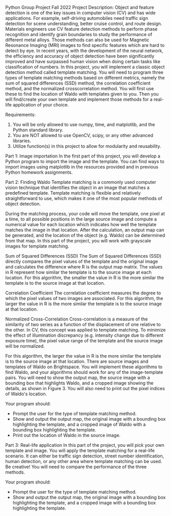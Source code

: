 Python Group Project Fall 2022 
Project Description: 
Object and feature detection is one of the key issues in computer vision (CV) and has wide applications. 
For example, self-driving automobiles need traffic sign detection for scene understanding, better cruise 
control, and route design. Materials engineers use CV feature detection methods to perform phase 
recognition and identify grain boundaries to study the performance of different metal alloys. Those 
methods can also be used for Magnetic Resonance Imaging (MRI) images to find specific features which 
are hard to detect by eye. In recent years, with the development of the neural network, the efficiency 
and accuracy of object detection have been significantly improved and have surpassed human vision 
when doing certain tasks like classification of numbers. 
In this project, you will implement a classic object detection method called template matching. You will 
need to program three types of template matching methods based on different metrics, namely the sum 
of squared differences (SSD) method, the correlation coefficient method, and the normalized crosscorrelation method. You will first use these to find the location of Waldo with templates given to you. 
Then you will find/create your own template and implement those methods for a real-life application of 
your choice. 

Requirements: 
1. You will be only allowed to use numpy, time, and matplotlib, and the Python standard 
library. 
2. You are NOT allowed to use OpenCV, scipy, or any other advanced libraries. 
3. Utilize function(s) in this project to allow for modularity and reusability.

Part 1: Image importation 
In the first part of this project, you will develop a Python program to import the image and the template. 
You can find ways to import images using matplotlib in the resources provided and in previous 
Python homework assignments. 

Part 2: Finding Waldo 
Template matching is a commonly used computer vision technique that identifies the object in an image 
that matches a predefined template. Template matching is flexible and relatively straightforward to use, 
which makes it one of the most popular methods of object detection. 

During the matching process, your code will move the template, one pixel at a time, to all possible 
positions in the large source image and compute a numerical value for each location which indicates how 
well the template matches the image in that location. After the calculation, an output map can be 
generated, and the location of the object (e.g. Waldo) can be determined from that map. In this part of 
the project, you will work with grayscale images for template matching. 

Sum of Squared Differences (SSD) 
The Sum of Squared Differences (SSD) directly compares the pixel values of the template and the original 
image and calculates the difference where R is the output map matrix. 
The values in R represent how similar the template is to the source image at each location. For this 
algorithm, the smaller the value in R is the more similar the template is to the source image at that 
location.

Correlation Coefficient 
The correlation coefficient measures the degree to which the pixel values of two images are associated. For this algorithm, the larger the value in R is the more similar the template is to the source image at 
that location. 

Normalized Cross-Correlation 
Cross-correlation is a measure of the similarity of two series as a function of the displacement of one 
relative to the other. In CV, this concept was applied to template matching. To minimize the effect of 
illumination discrepancy (e.g. intensity change due to different exposure time), the pixel value range of 
the template and the source image will be normalized.

For this algorithm, the larger the value in R is the more similar the template is to the source image at 
that location. There are source images and templates of Waldo on Brightspace. You will implement these algorithms 
to find Waldo, and your algorithms should work for any of the image-template pairs. You will need to 
show the output map, the source image with a bounding box that highlights Waldo, and a cropped 
image showing the details, as shown in Figure 3. You will also need to print out the pixel indices of 
Waldo's location.

Your program should: 
- Prompt the user for the type of template matching method.
- Show and output the output map, the original image with a bounding box highlighting the 
template, and a cropped image of Waldo with a bounding box highlighting the template.
- Print out the location of Waldo in the source image. 

Part 3: Real-life application 
In this part of the project, you will pick your own template and image. You will apply the template 
matching for a real-life scenario. It can either be traffic sign detection, street number identification, 
human detection, or any other area where template matching can be used. Be creative! You will need to 
compare the performance of the three methods.

Your program should: 
- Prompt the user for the type of template matching method.
- Show and output the output map, the original image with a bounding box highlighting the 
template, and a cropped image with a bounding box highlighting the template. 




















